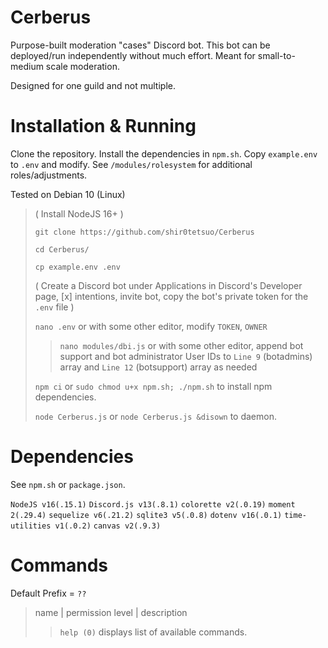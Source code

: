 # Cerberus
Purpose-built moderation "cases" Discord bot.
This bot can be deployed/run independently without much effort.
Meant for small-to-medium scale moderation.

Designed for one guild and not multiple.

# Installation & Running
Clone the repository. Install the dependencies in `npm.sh`.
Copy `example.env` to `.env` and modify.
See `/modules/rolesystem` for additional roles/adjustments.

Tested on Debian 10 (Linux)

> ( Install NodeJS 16+ )
>
> `git clone https://github.com/shir0tetsuo/Cerberus`
>
> `cd Cerberus/`
>
> `cp example.env .env`
>
> ( Create a Discord bot under Applications in Discord's Developer page, [x] intentions, invite bot, copy the bot's private token for the `.env` file )
>
> `nano .env` or with some other editor, modify `TOKEN`, `OWNER`
>
>> `nano modules/dbi.js` or with some other editor, append bot support and bot administrator
> User IDs to `Line 9` (botadmins) array and `Line 12` (botsupport) array as needed
>
> `npm ci` or `sudo chmod u+x npm.sh; ./npm.sh` to install npm dependencies.
>
> `node Cerberus.js` or `node Cerberus.js &disown` to daemon.

# Dependencies
See `npm.sh` or `package.json`.

`NodeJS v16(.15.1)` `Discord.js v13(.8.1)` `colorette v2(.0.19)`
`moment 2(.29.4)` `sequelize v6(.21.2)` `sqlite3 v5(.0.8)`
`dotenv v16(.0.1)` `time-utilities v1(.0.2)` `canvas v2(.9.3)`

# Commands
Default Prefix = `??`

>name | permission level | description
>> `help (0)` displays list of available commands.
